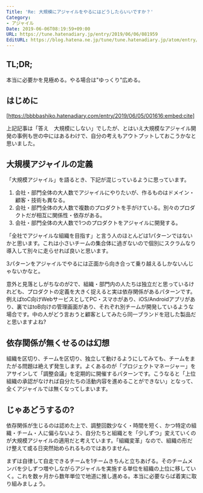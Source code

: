 ```yaml
---
Title: 'Re: 大規模にアジャイルをやるにはどうしたらいいですか？'
Category:
- アジャイル
Date: 2019-06-06T08:19:59+09:00
URL: https://tune.hatenadiary.jp/entry/2019/06/06/081959
EditURL: https://blog.hatena.ne.jp/tune/tune.hatenadiary.jp/atom/entry/17680117127184955449
---
```


## TL;DR;

本当に必要かを見極める。やる場合は"ゆっくり"広める。

## はじめに

[https://bbbbashiko.hatenadiary.com/entry/2019/06/05/001616:embed:cite]

上記記事は「答え　大規模にしない」でしたが、とはいえ大規模なアジャイル開発の事例も世の中にはあるわけで、自分の考えもアウトプットしておこうかなと思いました。

## 大規模アジャイルの定義

「大規模アジャイル」を語るとき、下記が混じっているように思っています。

1.  会社・部門全体の大人数でアジャイルにやりたいが、作るものはドメイン・顧客・技術も異なる。
2. 会社・部門全体の大人数で複数のプロダクトを手がけている。別々のプロダクトだが相互に関係性・依存がある。
3. 会社・部門全体の大人数で1つのプロダクトをアジャイルに開発する。

「全社でアジャイルな組織を目指す」と言う人のほとんどは1パターンではないかと思います。これは小さいチームの集合体に過ぎないので個別にスクラムなり導入して別々に走らせれば良いと思います。

3パターンをアジャイルでやるには正面から向き合って乗り越えるしかないんじゃないかなと。

意外と見落としがちなのが2で、組織・部門内の人たちは独立だと思っているけれども、プロダクトの定義を大きく捉えると実は依存関係があるパターンです。例えばtoC向けWebサービスとしてPC・スマホがあり、iOS/Androidアプリがあり、裏ではtoB向けの管理画面があり、それぞれ別チームが開発しているような場合です。中の人がどう言おうと顧客としてみたら同一ブランドを冠した製品だと思いますよね?

## 依存関係が無くせるのは幻想

組織を区切り、チームを区切り、独立して動けるようにしてみても、チームをまたがる問題は絶えず発生します。よくあるのが「プロジェクトマネージャー」をアサインして「調整会議」を定期的に開催するパターンです。こうなると「上位組織の承認がなければ自分たちの活動内容を進めることができない」となって、全くアジャイルでは無くなってしまいます。

## じゃあどうするの?

依存関係が生じるのは認めた上で、調整回数少なく・時間を短く、かつ特定の組織・チーム・人に偏らないよう、自分たちと組織とを「少しずつ」変えていくのが大規模アジャイルの適用だと考えています。「組織変革」なので、組織の形だけ整えて或る日突然始められるものではありません。

まずは自律して自走できるチームを1チームきちんと立ちあげる。そのチームメンバを少しずつ増やしながらアジャイルを実施する単位を組織の上位に移していく。これを数ヶ月から数年単位で地道に推し進める。本当に必要ならば着実に取り組みましょう。

